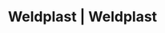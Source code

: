 ---
Link: "file:/Users/vinayakpatel/Downloads/www.weldplast.cz/eshop_products_compare/add/eshop-products-variant170"
product_name: "null"
product_id: "null"
title: "Weldplast | Weldplast"
product_desc: ""
product_specs: ""
product_downloads: ""
href: ""
accessories: ""
similar_products: ""
---